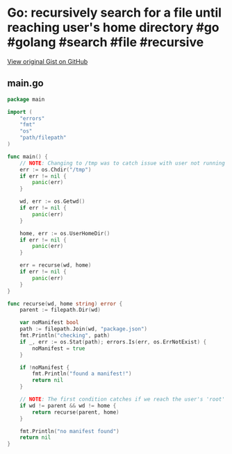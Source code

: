 # Go: recursively search for a file until reaching user's home directory #go #golang #search #file #recursive

[View original Gist on GitHub](https://gist.github.com/Integralist/1e9df4944e366e46471953864858ff7e)

## main.go

```go
package main

import (
	"errors"
	"fmt"
	"os"
	"path/filepath"
)

func main() {
	// NOTE: Changing to /tmp was to catch issue with user not running under HOME.
	err := os.Chdir("/tmp")
	if err != nil {
		panic(err)
	}

	wd, err := os.Getwd()
	if err != nil {
		panic(err)
	}

	home, err := os.UserHomeDir()
	if err != nil {
		panic(err)
	}

	err = recurse(wd, home)
	if err != nil {
		panic(err)
	}
}

func recurse(wd, home string) error {
	parent := filepath.Dir(wd)

	var noManifest bool
	path := filepath.Join(wd, "package.json")
	fmt.Println("checking", path)
	if _, err := os.Stat(path); errors.Is(err, os.ErrNotExist) {
		noManifest = true
	}

	if !noManifest {
		fmt.Println("found a manifest!")
		return nil
	}

	// NOTE: The first condition catches if we reach the user's 'root' directory.
	if wd != parent && wd != home {
		return recurse(parent, home)
	}

	fmt.Println("no manifest found")
	return nil
}
```

